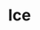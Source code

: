 ---
layout: post
weight: 500
name: Ice
title: Ice
status: executive
img: /assets/images/members/ice.jpg
email: siang [at] alumni.ubc.ca
biography: >
  Ngai To recently graduated from UBC with distinction in chemical engineering (minor in computer science).
linkedin: https://www.linkedin.com/in/c-siang-lim-98535048
---